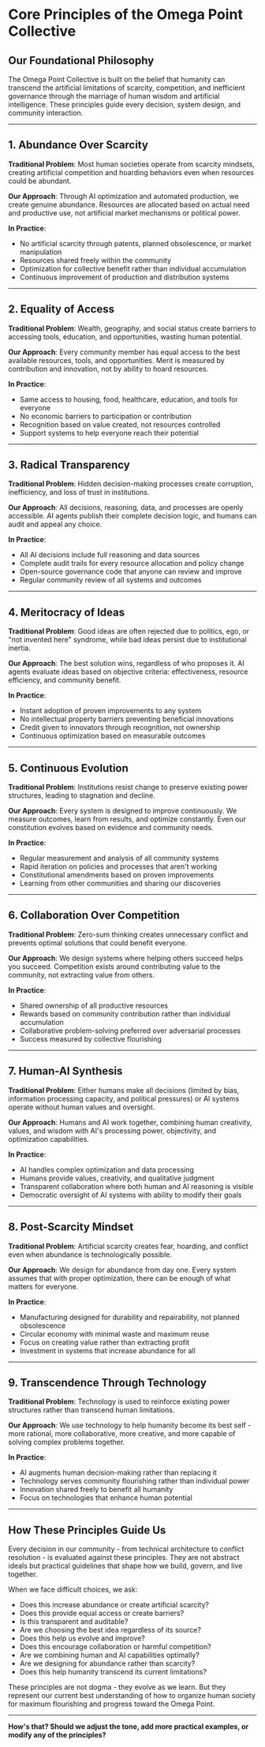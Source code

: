 # **Core Principles of the Omega Point Collective**

## **Our Foundational Philosophy**

The Omega Point Collective is built on the belief that humanity can transcend the artificial limitations of scarcity, competition, and inefficient governance through the marriage of human wisdom and artificial intelligence. These principles guide every decision, system design, and community interaction.

---

## **1. Abundance Over Scarcity**

**Traditional Problem**: Most human societies operate from scarcity mindsets, creating artificial competition and hoarding behaviors even when resources could be abundant.

**Our Approach**: Through AI optimization and automated production, we create genuine abundance. Resources are allocated based on actual need and productive use, not artificial market mechanisms or political power.

**In Practice**:
- No artificial scarcity through patents, planned obsolescence, or market manipulation
- Resources shared freely within the community
- Optimization for collective benefit rather than individual accumulation
- Continuous improvement of production and distribution systems

---

## **2. Equality of Access**

**Traditional Problem**: Wealth, geography, and social status create barriers to accessing tools, education, and opportunities, wasting human potential.

**Our Approach**: Every community member has equal access to the best available resources, tools, and opportunities. Merit is measured by contribution and innovation, not by ability to hoard resources.

**In Practice**:
- Same access to housing, food, healthcare, education, and tools for everyone
- No economic barriers to participation or contribution
- Recognition based on value created, not resources controlled
- Support systems to help everyone reach their potential

---

## **3. Radical Transparency**

**Traditional Problem**: Hidden decision-making processes create corruption, inefficiency, and loss of trust in institutions.

**Our Approach**: All decisions, reasoning, data, and processes are openly accessible. AI agents publish their complete decision logic, and humans can audit and appeal any choice.

**In Practice**:
- All AI decisions include full reasoning and data sources
- Complete audit trails for every resource allocation and policy change
- Open-source governance code that anyone can review and improve
- Regular community review of all systems and outcomes

---

## **4. Meritocracy of Ideas**

**Traditional Problem**: Good ideas are often rejected due to politics, ego, or "not invented here" syndrome, while bad ideas persist due to institutional inertia.

**Our Approach**: The best solution wins, regardless of who proposes it. AI agents evaluate ideas based on objective criteria: effectiveness, resource efficiency, and community benefit.

**In Practice**:
- Instant adoption of proven improvements to any system
- No intellectual property barriers preventing beneficial innovations
- Credit given to innovators through recognition, not ownership
- Continuous optimization based on measurable outcomes

---

## **5. Continuous Evolution**

**Traditional Problem**: Institutions resist change to preserve existing power structures, leading to stagnation and decline.

**Our Approach**: Every system is designed to improve continuously. We measure outcomes, learn from results, and optimize constantly. Even our constitution evolves based on evidence and community needs.

**In Practice**:
- Regular measurement and analysis of all community systems
- Rapid iteration on policies and processes that aren't working
- Constitutional amendments based on proven improvements
- Learning from other communities and sharing our discoveries

---

## **6. Collaboration Over Competition**

**Traditional Problem**: Zero-sum thinking creates unnecessary conflict and prevents optimal solutions that could benefit everyone.

**Our Approach**: We design systems where helping others succeed helps you succeed. Competition exists around contributing value to the community, not extracting value from others.

**In Practice**:
- Shared ownership of all productive resources
- Rewards based on community contribution rather than individual accumulation
- Collaborative problem-solving preferred over adversarial processes
- Success measured by collective flourishing

---

## **7. Human-AI Synthesis**

**Traditional Problem**: Either humans make all decisions (limited by bias, information processing capacity, and political pressures) or AI systems operate without human values and oversight.

**Our Approach**: Humans and AI work together, combining human creativity, values, and wisdom with AI's processing power, objectivity, and optimization capabilities.

**In Practice**:
- AI handles complex optimization and data processing
- Humans provide values, creativity, and qualitative judgment
- Transparent collaboration where both human and AI reasoning is visible
- Democratic oversight of AI systems with ability to modify their goals

---

## **8. Post-Scarcity Mindset**

**Traditional Problem**: Artificial scarcity creates fear, hoarding, and conflict even when abundance is technologically possible.

**Our Approach**: We design for abundance from day one. Every system assumes that with proper optimization, there can be enough of what matters for everyone.

**In Practice**:
- Manufacturing designed for durability and repairability, not planned obsolescence
- Circular economy with minimal waste and maximum reuse
- Focus on creating value rather than extracting profit
- Investment in systems that increase abundance for all

---

## **9. Transcendence Through Technology**

**Traditional Problem**: Technology is used to reinforce existing power structures rather than transcend human limitations.

**Our Approach**: We use technology to help humanity become its best self - more rational, more collaborative, more creative, and more capable of solving complex problems together.

**In Practice**:
- AI augments human decision-making rather than replacing it
- Technology serves community flourishing rather than individual power
- Innovation shared freely to benefit all humanity
- Focus on technologies that enhance human potential

---

## **How These Principles Guide Us**

Every decision in our community - from technical architecture to conflict resolution - is evaluated against these principles. They are not abstract ideals but practical guidelines that shape how we build, govern, and live together.

When we face difficult choices, we ask:
- Does this increase abundance or create artificial scarcity?
- Does this provide equal access or create barriers?
- Is this transparent and auditable?
- Are we choosing the best idea regardless of its source?
- Does this help us evolve and improve?
- Does this encourage collaboration or harmful competition?
- Are we combining human and AI capabilities optimally?
- Are we designing for abundance rather than scarcity?
- Does this help humanity transcend its current limitations?

These principles are not dogma - they evolve as we learn. But they represent our current best understanding of how to organize human society for maximum flourishing and progress toward the Omega Point.

---

**How's that? Should we adjust the tone, add more practical examples, or modify any of the principles?**
